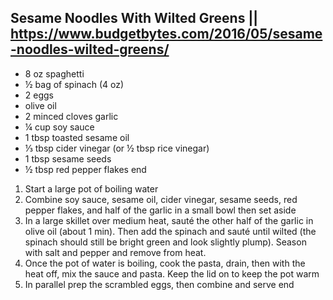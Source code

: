 ## Sesame Noodles With Wilted Greens || https://www.budgetbytes.com/2016/05/sesame-noodles-wilted-greens/

- 8 oz spaghetti
- ½ bag of spinach (4 oz)
- 2 eggs
- olive oil
- 2 minced cloves garlic
- ¼ cup soy sauce
- 1 tbsp toasted sesame oil
- ⅓ tbsp cider vinegar (or ½ tbsp rice vinegar)
- 1 tbsp sesame seeds
- ½ tbsp red pepper flakes
end

1. Start a large pot of boiling water
2. Combine soy sauce, sesame oil, cider vinegar, sesame seeds, red pepper flakes, and half of the garlic in a small bowl then set aside
2. In a large skillet over medium heat, sauté the other half of the garlic in olive oil (about 1 min). Then add the spinach and sauté until wilted (the spinach should still be bright green and look slightly plump). Season with salt and pepper and remove from heat.
3. Once the pot of water is boiling, cook the pasta, drain, then with the heat off, mix the sauce and pasta. Keep the lid on to keep the pot warm
4. In parallel prep the scrambled eggs, then combine and serve
end